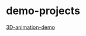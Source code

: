 # demo-projects

[3D-animation-demo](https://lavendergirl.github.io/demo-projects/3D_Animation-demo/index.html)

